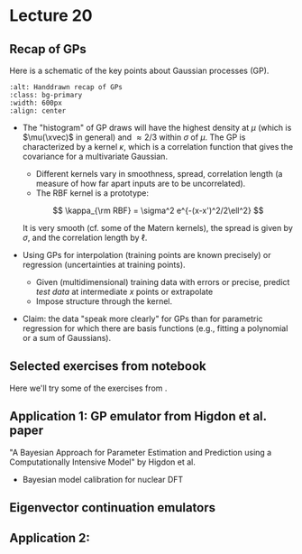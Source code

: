 # Lecture 20

## Recap of GPs

Here is a schematic of the key points about Gaussian processes (GP).

```{image} /_images/GP_recap_handdrawn.png
:alt: Handdrawn recap of GPs
:class: bg-primary
:width: 600px
:align: center
```

* The "histogram" of GP draws will have the highest density at $\mu$ (which is $\mu(\xvec)$ in general) and $\approx 2/3$ within $\sigma$ of $\mu$. 
The GP is characterized by a kernel $\kappa$, which is a correlation function that gives the covariance for a multivariate Gaussian.
    * Different kernels vary in smoothness, spread, correlation length (a measure of how far apart inputs are to be uncorrelated).
    * The RBF kernel is a prototype:

    $$
      \kappa_{\rm RBF} = \sigma^2 e^{-(x-x')^2/2\ell^2}
    $$

    It is very smooth (cf. some of the Matern kernels), the spread is given by $\sigma$, and the correlation length by $\ell$.

* Using GPs for interpolation (training points are known precisely) or regression (uncertainties at training points).
    * Given (multidimensional) training data with errors or precise, predict *test data* at intermediate $x$ points or extrapolate
    * Impose structure through the kernel.
* Claim: the data "speak more clearly" for GPs than for parametric regression for which there are basis functions (e.g., fitting a polynomial or a sum of Gaussians).

## Selected exercises from notebook

Here we'll try some of the exercises from [](/notebooks/gaussian-processes/Gaussian_processes_exercises.ipynb).


## Application 1: GP emulator from Higdon et al. paper

"A Bayesian Approach for Parameter Estimation and Prediction using a Computationally Intensive Model" by Higdon et al.

* Bayesian model calibration for nuclear DFT  

## Eigenvector continuation emulators

## Application 2:  